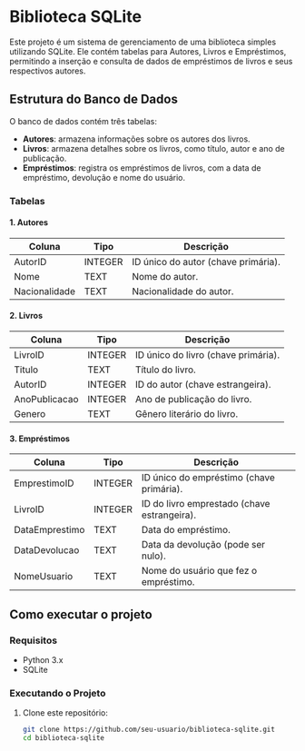 # Biblioteca SQLite

Este projeto é um sistema de gerenciamento de uma biblioteca simples utilizando SQLite. Ele contém tabelas para Autores, Livros e Empréstimos, permitindo a inserção e consulta de dados de empréstimos de livros e seus respectivos autores.

## Estrutura do Banco de Dados

O banco de dados contém três tabelas:

- **Autores**: armazena informações sobre os autores dos livros.
- **Livros**: armazena detalhes sobre os livros, como título, autor e ano de publicação.
- **Empréstimos**: registra os empréstimos de livros, com a data de empréstimo, devolução e nome do usuário.

### Tabelas

#### 1. Autores

| Coluna         | Tipo      | Descrição                           |
|----------------|-----------|-------------------------------------|
| AutorID        | INTEGER   | ID único do autor (chave primária). |
| Nome           | TEXT      | Nome do autor.                      |
| Nacionalidade  | TEXT      | Nacionalidade do autor.             |

#### 2. Livros

| Coluna         | Tipo      | Descrição                           |
|----------------|-----------|-------------------------------------|
| LivroID        | INTEGER   | ID único do livro (chave primária). |
| Titulo         | TEXT      | Título do livro.                    |
| AutorID        | INTEGER   | ID do autor (chave estrangeira).    |
| AnoPublicacao  | INTEGER   | Ano de publicação do livro.         |
| Genero         | TEXT      | Gênero literário do livro.          |

#### 3. Empréstimos

| Coluna         | Tipo      | Descrição                           |
|----------------|-----------|-------------------------------------|
| EmprestimoID   | INTEGER   | ID único do empréstimo (chave primária). |
| LivroID        | INTEGER   | ID do livro emprestado (chave estrangeira). |
| DataEmprestimo | TEXT      | Data do empréstimo.                 |
| DataDevolucao  | TEXT      | Data da devolução (pode ser nulo).  |
| NomeUsuario    | TEXT      | Nome do usuário que fez o empréstimo. |

## Como executar o projeto

### Requisitos

- Python 3.x
- SQLite

### Executando o Projeto

1. Clone este repositório:

   ```bash
   git clone https://github.com/seu-usuario/biblioteca-sqlite.git
   cd biblioteca-sqlite
